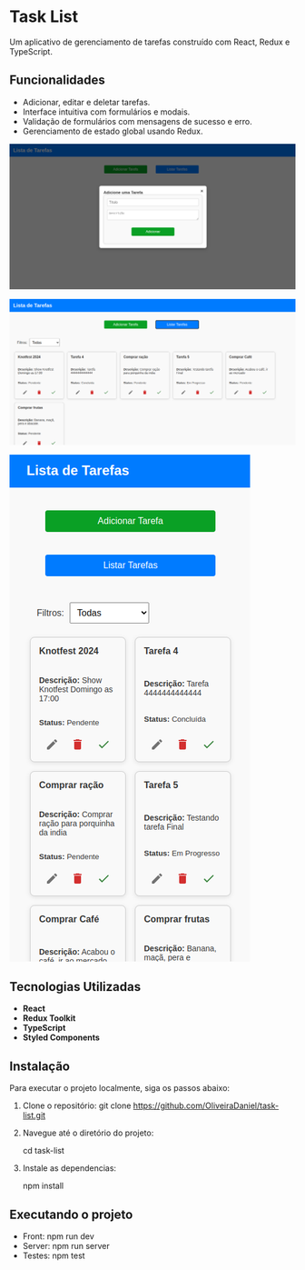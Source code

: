 # Task List

Um aplicativo de gerenciamento de tarefas construído com React, Redux e TypeScript.

## Funcionalidades

- Adicionar, editar e deletar tarefas.
- Interface intuitiva com formulários e modais.
- Validação de formulários com mensagens de sucesso e erro.
- Gerenciamento de estado global usando Redux.

![Adicionando tarefa](src/assets/form.png)

![Lista de tarefas](src/assets/list.png)

![Lista mobile](src/assets/mobile.png)

## Tecnologias Utilizadas

- **React**
- **Redux Toolkit**
- **TypeScript**
- **Styled Components**



## Instalação

Para executar o projeto localmente, siga os passos abaixo:

1. Clone o repositório:
   git clone https://github.com/OliveiraDaniel/task-list.git

2. Navegue até o diretório do projeto:

   cd task-list

3. Instale as dependencias:

   npm install


## Executando o projeto

  - Front: npm run dev
  - Server: npm run server
  - Testes: npm test

